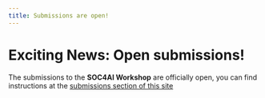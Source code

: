```yaml
---
title: Submissions are open!
---
```


# Exciting News: Open submissions!

The submissions to the **SOC4AI Workshop** are officially open, you can find instructions at the [submissions section of this site](/submission)